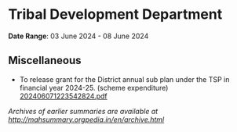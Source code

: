 # Tribal Development Department

**Date Range**: 03 June 2024 - 08 June 2024


## Miscellaneous
- To release grant for the District annual sub plan under the TSP in financial year 2024-25. (scheme expenditure)\
  [202406071223542824.pdf](https://gr.maharashtra.gov.in/Site/Upload/Government%20Resolutions/English/202406071223542824.pdf)


*Archives of earlier summaries are available at http://mahsummary.orgpedia.in/en/archive.html*